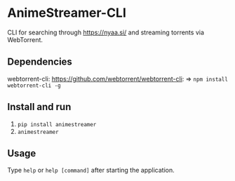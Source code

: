 # AnimeStreamer-CLI
CLI for searching through https://nyaa.si/ and streaming torrents via WebTorrent.

## Dependencies
webtorrent-cli: https://github.com/webtorrent/webtorrent-cli: => `npm install webtorrent-cli -g`


## Install and run
1. `pip install animestreamer`
2. `animestreamer`

## Usage
Type `help` or `help [command]` after starting the application.